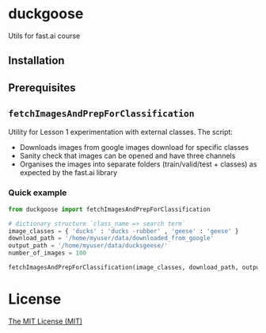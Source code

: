 # duckgoose
Utils for fast.ai course

## Installation

## Prerequisites 

## `fetchImagesAndPrepForClassification`

Utility for Lesson 1 experimentation with external classes. The script:
* Downloads images from google images download for specific classes
* Sanity check that images can be opened and have three channels
* Organises the images into separate folders (train/valid/test + classes) as expected by the fast.ai library

### Quick example

```python
from duckgoose import fetchImagesAndPrepForClassification

# dictionary structure `class_name => search term`
image_classes = { 'ducks' : 'ducks -rubber' , 'geese' : 'geese' }
download_path = '/home/myuser/data/downloaded_from_google'
output_path = '/home/myuser/data/ducksgeese/'
number_of_images = 100

fetchImagesAndPrepForClassification(image_classes, download_path, output_path, number_of_images)
```


# License
[The MIT License (MIT)](LICENSE.txt)

